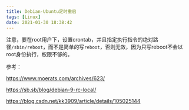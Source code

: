 ```yaml
---
title: Debian-Ubuntu定时重启
tags: [Linux]
date: 2021-01-30 18:38:42
---
```


注意，要在root用户下，设置crontab，并且指定执行指令的绝对路径`/sbin/reboot`，而不是简单的写`reboot`，否则无效，因为只写reboot不会以root身份执行，权限不够的。

参考：

https://www.moerats.com/archives/623/

https://sb.sb/blog/debian-9-rc-local/

https://blog.csdn.net/kk3909/article/details/105025144
